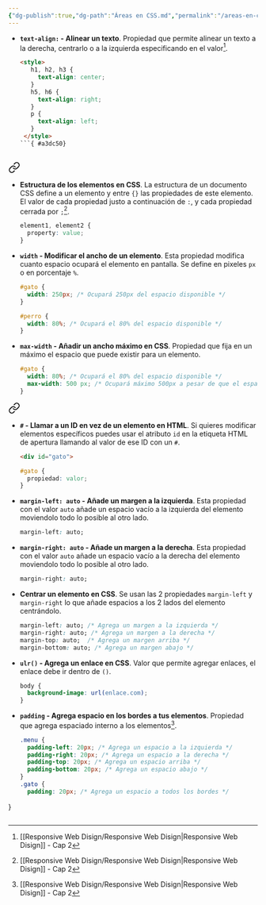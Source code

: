 ```yaml
---
{"dg-publish":true,"dg-path":"Áreas en CSS.md","permalink":"/areas-en-css/","hide":true,"tags":["programation","CSS","DVC/RWD/2","publish"]}
---
```



[^1]: [[Responsive Web Disign/Responsive Web Disign\|Responsive Web Disign]] - Cap 2

- **`text-align:` - Alinear un texto**. Propiedad que permite alinear un texto a la derecha, centrarlo o a la izquierda especificando en el valor[^1].
   ```HTML 
   <style>
      h1, h2, h3 {
        text-align: center;
      }
      h5, h6 {
        text-align: right;
      }
      p {
        text-align: left;
      }
    </style>
   ```{ #a3dc50}



<div class="transclusion internal-embed is-loaded"><a class="markdown-embed-link" href="/responsive-web-disign/elementos-basicos-en-css/#8e818e" aria-label="Open link"><svg xmlns="http://www.w3.org/2000/svg" width="24" height="24" viewBox="0 0 24 24" fill="none" stroke="currentColor" stroke-width="2" stroke-linecap="round" stroke-linejoin="round" class="svg-icon lucide-link"><path d="M10 13a5 5 0 0 0 7.54.54l3-3a5 5 0 0 0-7.07-7.07l-1.72 1.71"></path><path d="M14 11a5 5 0 0 0-7.54-.54l-3 3a5 5 0 0 0 7.07 7.07l1.71-1.71"></path></svg></a><div class="markdown-embed">



- **Estructura de los elementos en CSS**. La estructura de un documento CSS define a un elemento y entre `{}` las propiedades de este elemento. El valor de cada propiedad justo a continuación de `:`, y cada propiedad cerrada por `;`[^1].
   ```CSS
   element1, element2 {
     property: value;
   }
   ```
 

</div></div>


- **`width` - Modificar el ancho de un elemento**. Esta propiedad modifica cuanto espacio ocupará el elemento en pantalla. Se define en pixeles `px` o en porcentaje `%`.
   ```CSS 
   #gato {
     width: 250px; /* Ocupará 250px del espacio disponible */
   }

   #perro {
     width: 80%; /* Ocupará el 80% del espacio disponible */
   }
   ```


- **`max-width` - Añadir un ancho máximo en CSS**. Propiedad que fija en un máximo el espacio que puede existir para un elemento.
   ```CSS
   #gato {
     width: 80%; /* Ocupará el 80% del espacio disponible */
     max-width: 500 px; /* Ocupará máximo 500px a pesar de que el espacio disponible es mayor */
   }
   ```



<div class="transclusion internal-embed is-loaded"><a class="markdown-embed-link" href="/responsive-web-disign/elementos-basicos-en-css/#1af052" aria-label="Open link"><svg xmlns="http://www.w3.org/2000/svg" width="24" height="24" viewBox="0 0 24 24" fill="none" stroke="currentColor" stroke-width="2" stroke-linecap="round" stroke-linejoin="round" class="svg-icon lucide-link"><path d="M10 13a5 5 0 0 0 7.54.54l3-3a5 5 0 0 0-7.07-7.07l-1.72 1.71"></path><path d="M14 11a5 5 0 0 0-7.54-.54l-3 3a5 5 0 0 0 7.07 7.07l1.71-1.71"></path></svg></a><div class="markdown-embed">



- **`#` - Llamar a un ID en vez de un elemento en HTML**. Si quieres modificar elementos específicos puedes usar el atributo `id` en la etiqueta HTML de apertura llamando al valor de ese ID con un `#`.
   ```HTML 
   <div id="gato">
   ```
   ```CSS 
   #gato {
     propiedad: valor;
   }
   ```
 

</div></div>


- **`margin-left: auto` - Añade un margen a la izquierda**. Esta propiedad con el valor `auto` añade un espacio vacío a la izquierda del elemento moviendolo todo lo posible al otro lado.
   ```CSS
   margin-left: auto;
   ```

- **`margin-right: auto` - Añade un margen a la derecha**. Esta propiedad con el valor `auto` añade un espacio vacío a la derecha del elemento moviendolo todo lo posible al otro lado.
   ```CSS
   margin-right: auto;
   ```

- **Centrar un elemento en CSS**. Se usan las 2 propiedades `margin-left` y `margin-right` lo que añade espacios a los 2 lados del elemento centrándolo.
   ```CSS 
   margin-left: auto; /* Agrega un margen a la izquierda */
   margin-right: auto; /* Agrega un margen a la derecha */
   margin-top: auto;  /* Agrega un margen arriba */
   margin-bottom: auto; /* Agrega un margen abajo */
   ```

- **`ulr()` - Agrega un enlace en CSS**. Valor que permite agregar enlaces, el enlace debe ir dentro de `()`.
   ```CSS 
   body {
     background-image: url(enlace.com);
   }
   ```

- **`padding` - Agrega espacio en los bordes a tus elementos**. Propiedad que agrega espaciado interno a los elementos[^1].
   ```CSS 
   .menu {
     padding-left: 20px; /* Agrega un espacio a la izquierda */
     padding-right: 20px; /* Agrega un espacio a la derecha */
     padding-top: 20px; /* Agrega un espacio arriba */
     padding-bottom: 20px; /* Agrega un espacio abajo */
   }
   .gato {
     padding: 20px; /* Agrega un espacio a todos los bordes */
}
   ```

